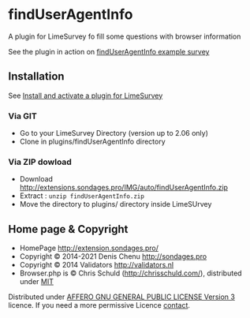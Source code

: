 findUserAgentInfo
==================

A plugin for LimeSurvey fo fill some questions with browser information

See the plugin in action on [findUserAgentInfo example survey](https://demo.sondages.pro/772229)

## Installation

See [Install and activate a plugin for LimeSurvey](http://extensions.sondages.pro/install-and-activate-a-plugin-for-limesurvey.html)

### Via GIT
- Go to your LimeSurvey Directory (version up to 2.06 only)
- Clone in plugins/findUserAgentInfo directory

### Via ZIP dowload
- Download <http://extensions.sondages.pro/IMG/auto/findUserAgentInfo.zip>
- Extract : `unzip findUserAgentInfo.zip`
- Move the directory to plugins/ directory inside LimeSUrvey

## Home page & Copyright
- HomePage <http://extension.sondages.pro/>
- Copyright © 2014-2021 Denis Chenu <http://sondages.pro>
- Copyright © 2014 Validators <http://validators.nl>
- Browser.php is © Chris Schuld (http://chrisschuld.com/), distributed under [MIT](https://github.com/cbschuld/Browser.php/blob/master/LICENSE.md)

Distributed under [AFFERO GNU GENERAL PUBLIC LICENSE Version 3](http://www.gnu.org/licenses/agpl.txt) licence.
If you need a more permissive Licence [contact](http://extensions.sondages.pro/about/contact.html).
